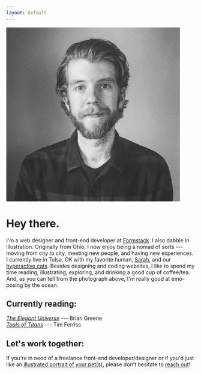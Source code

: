 ```yaml
---
layout: default
---
```

<div class="mobile-text-center">
<img src="/images/jake_headshot_new_large1.png" alt="Jake Brokaw Headshot" class="homepage-image">
<!-- ![jake-on-the-coast]({{ site.baseurl }}/images/jake_headshot_new_large1.png){: .homepage-image text-center} -->
</div>

<h1>Hey there.</h1>
I'm a web designer and front-end developer at <a href="https://www.formstack.com" target="_blank">Formstack</a>. I also dabble in illustration. Originally from Ohio, I now enjoy being a nomad of sorts --- moving from city to city, meeting new people, and having new experiences. I currently live in Tulsa, OK with my favorite human, <a href="https://www.sparks-of-art.com" target="_blank">Sarah</a>, and our <a href="https://www.instagram.com/p/wm-FsonqsK/?taken-by=jacobrokaw" target="_blank">hyperactive cats</a>. Besides designing and coding websites, I like to spend my time reading, illustrating, exploring, and drinking a good cup of coffee/tea. And, as you can tell from the photograph above, I'm really good at emo-posing by the ocean.

<h2>Currently reading:</h2>

<em><a href="https://www.amazon.com/Elegant-Universe-Superstrings-Dimensions-Ultimate/dp/039333810X" target="_blank">The Elegant Universe</a></em> --- Brian Greene
<br>
<em><a href="https://toolsoftitans.com/" target="_blank">Tools of Titans</a></em> --- Tim Ferriss

<h2>Let's work together:</h2>

If you're in need of a freelance front-end developer/designer or if you'd just like an [illustrated portrait of your pet(s)](/illustration), please don't hesitate to [reach out](mailto:jacobrokaw@gmail.com)!
